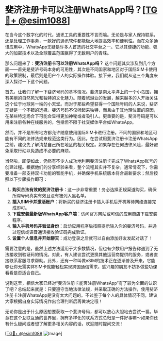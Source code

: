 # 斐济注册卡可以注册WhatsApp吗？[[TG💪+ @esim1088](https://t.me/s/esim1088)]

在当今这个数字化的时代，通讯工具的重要性不言而喻。无论是与家人保持联系，还是处理工作事务，一款好的通讯软件都能极大地提高效率和便利性。而在众多通讯应用中，WhatsApp无疑是许多人首选的社交平台之一。它以其便捷的功能、强大的加密技术以及全球覆盖范围赢得了无数用户的青睐。

那么问题来了：**斐济注册卡可以注册WhatsApp吗？** 这个问题其实涉及到几个方面——首先是斐济号码本身的可用性，其次是不同国家和地区对于国际SIM卡使用的政策限制，最后则是用户个人的实际操作体验。接下来，我们就从这三个角度来深入探讨一下这个问题。

首先，让我们了解一下斐济号码的基本情况。斐济是南太平洋上的一个小岛国，拥有美丽的自然风光和独特的文化魅力。随着旅游业的发展，越来越多的人开始关注这个位于地球另一端的小天堂。而对于那些希望获得一个国际号码的人来说，斐济无疑是一个不错的选择。斐济号码不仅听起来独特，而且由于其地理位置的原因，在某些特定场合下可能会显得更加神秘或者吸引人。更重要的是，斐济号码是可以用来注册各种在线服务的，包括但不限于社交媒体平台如WhatsApp。

然而，并不是所有地方都允许随意使用国际SIM卡进行注册。不同的国家和地区可能有不同的法律法规来规范这类行为。因此，在尝试用斐济注册卡注册WhatsApp之前，建议先了解清楚自己所在地区的相关规定。如果存在任何法律风险，最好避免采取行动以免造成不必要的麻烦。

当然啦，即便如此，仍然有不少人成功地利用斐济注册卡完成了WhatsApp账号的创建过程。根据他们的分享经验来看，整个流程其实并不复杂。通常情况下，你需要准备一部支持双卡功能的智能手机，并确保手机系统版本符合最新要求；然后按照以下步骤操作即可：

1. **购买合法有效的斐济注册卡**：这一步非常重要！务必选择正规渠道购买，确保所购号码真实有效且没有被列入黑名单。
2. **插入SIM卡并激活账户**：将新买的斐济注册卡插入手机后开机等待网络连接完成即可。
3. **下载安装最新版WhatsApp客户端**：访问官方网站或可信的应用商店下载安装程序。
4. **输入手机号码并验证身份**：启动应用程序后按照提示输入你的斐济号码，并通过短信或语音通话接收验证码完成验证。
5. **设置个人信息并开始聊天**：成功登录之后就可以自由添加好友发起对话了！

需要注意的是，虽然上述方法适用于大多数情况，但也有少数用户报告称遇到了无法接收到验证码的情况。对此，有人建议尝试更换其他运营商提供的服务，或者直接联系客服寻求帮助。此外，还有一种叫做eSIM的技术正在逐渐普及开来，它能够让你无需实体SIM卡就能轻松实现跨国通信需求，感兴趣的朋友不妨多做些功课看看是否适合自己。

说到这里，相信大家已经对“斐济注册卡能否注册WhatsApp”有了较为全面的认识了吧？总结起来就是：只要遵守当地法律法规，并采取正确的方法操作，使用斐济注册卡注册WhatsApp是没有太大问题的。不过鉴于每个人的具体情况不同，建议大家根据自身实际情况作出合理判断后再做决定哦！

无论你是出于什么原因想要获取一个斐济号码，都可以放心大胆地去尝试一番。毕竟在这个互联互通的世界里，拥有多样化的联系方式总归是一件好事嘛～如果你还有什么疑问或者想了解更多相关内容的话，欢迎随时提问交流！

[[TG💪+ @esim1088](https://t.me/s/esim1088) ![Image](https://i.postimg.cc/4NQfJmqS/Snipaste-2025-05-13-00-14-12.png)]